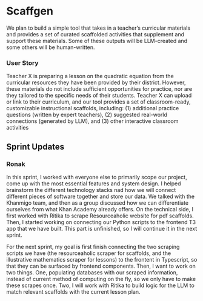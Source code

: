 # Scaffgen

We plan to build a simple tool that takes in a teacher’s curricular materials and provides a set of curated scaffolded activities that supplement and support these materials. Some of these outputs will be LLM-created and some others will be human-written. 

### User Story
Teacher X is preparing a lesson on the quadratic equation from the curricular resources they have been provided by their district. However, these materials do not include sufficient opportunities for practice, nor are they tailored to the specific needs of their students. Teacher X can upload or link to their curriculum, and our tool provides a set of classroom-ready, customizable instructional scaffolds, including: (1) additional practice questions (written by expert teachers), (2) suggested real-world connections (generated by LLM), and (3) other interactive classroom activities

## Sprint Updates

### Ronak

In this sprint, I worked with everyone else to primarily scope our project, come up with the most essential features and system design. I helped brainstorm the different technology stacks nad how we will connect different pieces of software together and store our data. We talked with the Khanmigo team, and then as a group discussed how we can differentiate ourselves from what Khan Academy already offers. On the technical side, I first worked with Ritika to scrape Resourceaholic website for pdf scaffolds. Then, I started working on connecting our Python scripts to the frontend T3 app that we have built. This part is unfinished, so I will continue it in the next sprint. 

For the next sprint, my goal is first finish connecting the two scraping scripts we have (the resourceaholic scraper for scaffolds, and the illustrative mathematics scraper for lessons) to the frontent in Typescript, so that they can be surfaced by frontend components. Then, I want to work on two things. One, populating databases with our scraped information, instead of current method of computing on the fly, so we only have to make these scrapes once. Two, I will work with Ritika to build logic for the LLM to match relevant scaffolds with the current lesson plan. 
